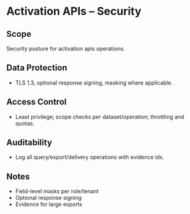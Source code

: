 # Activation APIs – Security

## Scope
Security posture for activation apis operations.

## Data Protection
- TLS 1.3, optional response signing, masking where applicable.

## Access Control
- Least privilege; scope checks per dataset/operation; throttling and quotas.

## Auditability
- Log all query/export/delivery operations with evidence ids.

## Notes
- Field-level masks per role/tenant
- Optional response signing
- Evidence for large exports
